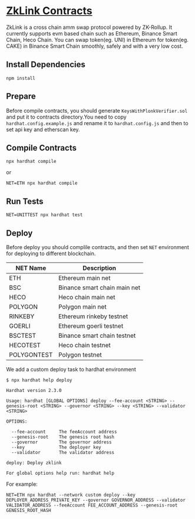 # [ZkLink Contracts](https://zk.link/)

ZkLink is a cross chain amm swap protocol powered by ZK-Rollup. It currently supports evm based chain such as Ethereum, Binance Smart Chain, Heco Chain.
You can swap token(eg. UNI) in Ethereum for token(eg. CAKE) in Binance Smart Chain smoothly, safely and with a very low cost.

## Install Dependencies

`npm install`

## Prepare

Before compile contracts, you should generate `KeysWithPlonkVerifier.sol` and put it to contracts directory.You need to copy `hardhat.config.example.js` and rename it to `hardhat.config.js` and then to set api key and etherscan key.

## Compile Contracts

`npx hardhat compile`

or

`NET=ETH npx hardhat compile`

## Run Tests

`NET=UNITTEST npx hardhat test`

## Deploy

Before deploy you should complile contracts, and then set `NET` environment for deploying to different blockchain.

| NET Name    | Description                  |
| ----------- | ---------------------------- |
| ETH         | Ethereum main net            |
| BSC         | Binance smart chain main net |
| HECO        | Heco chain main net          |
| POLYGON     | Polygon main net             |
| RINKEBY     | Ethereum rinkeby testnet     |
| GOERLI      | Ethereum goerli testnet      |
| BSCTEST     | Binance smart chain testnet  |
| HECOTEST    | Heco chain testnet           |
| POLYGONTEST | Polygon testnet              |

We add a custom deploy task to hardhat environment

```shell
$ npx hardhat help deploy

Hardhat version 2.3.0

Usage: hardhat [GLOBAL OPTIONS] deploy --fee-account <STRING> --genesis-root <STRING> --governor <STRING> --key <STRING> --validator <STRING>

OPTIONS:

  --fee-account 	The feeAccount address
  --genesis-root	The genesis root hash
  --governor    	The governor address
  --key         	The deployer key
  --validator   	The validator address

deploy: Deploy zklink

For global options help run: hardhat help
```

For example:

```shell
NET=ETH npx hardhat --network custom deploy --key DEPLOYER_ADDRESS_PRIVATE_KEY --governor GOVERNOR_ADDRESS --validator VALIDATOR_ADDRESS --feeAccount FEE_ACCOUNT_ADDRESS --genesis-root GENESIS_ROOT_HASH
```
